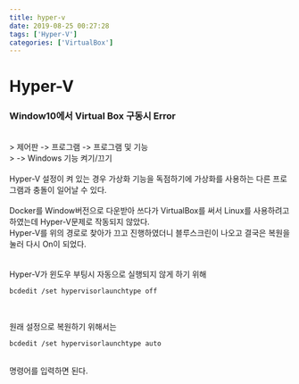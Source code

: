 ```yaml
---
title: hyper-v
date: 2019-08-25 00:27:28
tags: ['Hyper-V']
categories: ['VirtualBox']
---
```


# Hyper-V

### Window10에서 Virtual Box 구동시 Error

<br/>
> 제어판 -> 프로그램 -> 프로그램 및 기능<br/>
> -> Windows 기능 켜기/끄기<br/>

<br/>
Hyper-V 설정이 켜 있는 경우 가상화 기능을 독점하기에 가상화를 사용하는 다른 프로그램과 충돌이 일어날 수 있다.<br/>
<br/>
Docker를 Window버전으로 다운받아 쓰다가 VirtualBox를 써서 Linux를 사용하려고 하였는데 Hyper-V문제로 작동되지 않았다.<br/>
Hyper-V를 위의 경로로 찾아가 끄고 진행하였더니 블루스크린이 나오고 결국은 복원을 눌러 다시 On이 되었다.<br/>
<br/>
<br/>
Hyper-V가 윈도우 부팅시 자동으로 실행되지 않게 하기 위해

```bash
bcdedit /set hypervisorlaunchtype off
```
<br/>

원래 설정으로 복원하기 위해서는
```bash
bcdedit /set hypervisorlaunchtype auto 
```
<br/>
명령어를 입력하면 된다.